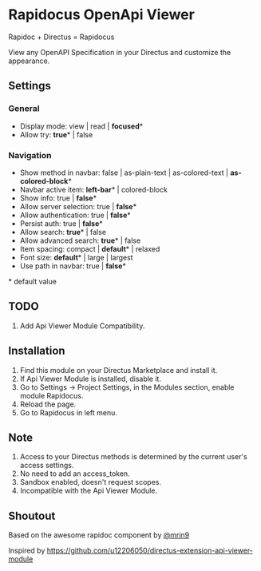 # Rapidocus OpenApi Viewer

Rapidoc + Directus = Rapidocus

View any OpenAPI Specification in your Directus and customize the appearance.

## Settings

### General

- Display mode: view | read | **focused**\*
- Allow try: **true**\* | false

### Navigation

- Show method in navbar: false | as-plain-text | as-colored-text | **as-colored-block**\*
- Navbar active item: **left-bar**\* | colored-block
- Show info: true | **false**\*
- Allow server selection: true | **false**\*
- Allow authentication: true | **false**\*
- Persist auth: true | **false**\*
- Allow search: **true**\* | false
- Allow advanced search: **true**\* | false
- Item spacing: compact | **default**\* | relaxed
- Font size: **default**\* | large | largest
- Use path in navbar: true | **false**\*

\* default value

## TODO

1. Add Api Viewer Module Compatibility.

## Installation

1. Find this module on your Directus Marketplace and install it.
2. If Api Viewer Module is installed, disable it.
3. Go to Settings -> Project Settings, in the Modules section, enable module Rapidocus.
4. Reload the page.
5. Go to Rapidocus in left menu.

## Note

1. Access to your Directus methods is determined by the current user's access settings.
2. No need to add an access_token.
3. Sandbox enabled, doesn't request scopes.
4. Incompatible with the Api Viewer Module.

## Shoutout

Based on the awesome rapidoc component by [@mrin9](https://github.com/mrin9/RapiDoc)

Inspired by https://github.com/u12206050/directus-extension-api-viewer-module
